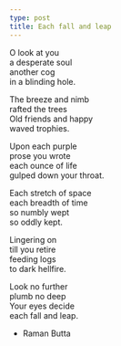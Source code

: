 ```yaml
---
type: post
title: Each fall and leap
---
```


O look at you  
a desperate soul  
another cog   
in a blinding hole.

The breeze and nimb  
rafted the trees  
Old friends and happy  
waved trophies.

Upon each purple  
prose you wrote  
each ounce of life  
gulped down your throat.  

Each stretch of space  
each breadth of time  
so numbly wept  
so oddly kept.

Lingering on  
till you retire  
feeding logs  
to dark hellfire.

Look no further  
plumb no deep  
Your eyes decide  
each fall and leap.

- Raman Butta